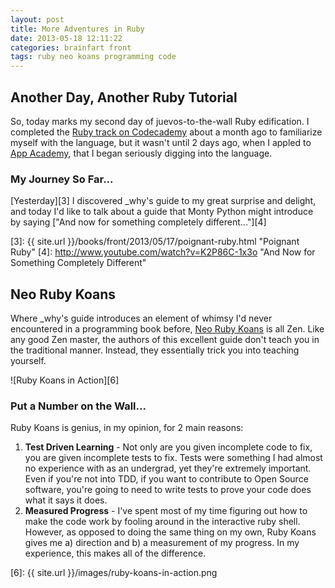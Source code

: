 ```yaml
---
layout: post
title: More Adventures in Ruby
date: 2013-05-18 12:11:22
categories: brainfart front
tags: ruby neo koans programming code
---
```


## Another Day, Another Ruby Tutorial

So, today marks my second day of juevos-to-the-wall Ruby edification. I completed the [Ruby track on Codecademy][1] about a month ago to familiarize myself with the language, but it wasn't until 2 days ago, when I appled to [App Academy][2], that I began seriously digging into the language. 

[1]: http://www.codecademy.com/tracks/ruby "Ruby Track at Codecademy"
[2]: http://www.appacademy.io/#p-home "App Academy"

### My Journey So Far...

[Yesterday][3] I discovered \_why's guide to my great surprise and delight, and today I'd like to talk about a guide that Monty Python might introduce by saying ["And now for something completely different..."][4]

[3]: {{ site.url }}/books/front/2013/05/17/poignant-ruby.html "Poignant Ruby"
[4]: http://www.youtube.com/watch?v=K2P86C-1x3o "And Now for Something Completely Different"

## Neo Ruby Koans

Where \_why's guide introduces an element of whimsy I'd never encountered in a programming book before, [Neo Ruby Koans][5] is all Zen. Like any good Zen master, the authors of this excellent guide don't teach you in the traditional manner. Instead, they essentially trick you into teaching yourself. 

![Ruby Koans in Action][6]

### Put a Number on the Wall...

Ruby Koans is genius, in my opinion, for 2 main reasons: 

1. __Test Driven Learning__ - Not only are you given incomplete code to fix, you are given incomplete tests to fix. Tests were something I had almost no experience with as an undergrad, yet they're extremely important. Even if you're not into TDD, if you want to contribute to Open Source software, you're going to need to write tests to prove your code does what it says it does. 
2. __Measured Progress__ - I've spent most of my time figuring out how to make the code work by fooling around in the interactive ruby shell. However, as opposed to doing the same thing on my own, Ruby Koans gives me a) direction and b) a measurement of my progress. In my experience, this makes all of the difference. 


[5]: http://rubykoans.com/ "Neo Ruby Koans"
[6]: {{ site.url }}/images/ruby-koans-in-action.png 
